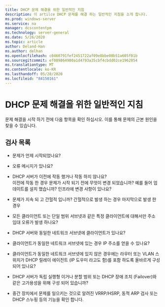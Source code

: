 ```yaml
---
title: DHCP 문제 해결을 위한 일반적인 지침
description: 이 artilce DHCP 문제를 해결 하는 일반적인 지침을 소개 합니다.
ms.prod: windows-server
ms.service: na
manager: dcscontentpm
ms.technology: server-general
ms.date: 5/26/2020
ms.topic: article
author: Deland-Han
ms.author: delhan
ms.openlocfilehash: c0460791fef2451722af09e8bbe08b51a605f01b
ms.sourcegitcommit: ef089864980a1d4793a35cbf4cbdd02ce1962054
ms.translationtype: MT
ms.contentlocale: ko-KR
ms.lasthandoff: 05/28/2020
ms.locfileid: "84150161"
---
```

# <a name="general-guidance-to-troubleshoot-dhcp"></a>DHCP 문제 해결을 위한 일반적인 지침

문제 해결을 시작 하기 전에 다음 항목을 확인 하십시오. 이를 통해 문제의 근본 원인을 찾을 수 있습니다.

## <a name="checklist"></a>검사 목록

  - 문제가 언제 시작되었나요?

  - 오류 메시지가 있나요?

  - DHCP 서버가 이전에 작동 했거나 작동 하지 않나요?  
    이전에 작동 한 경우 문제가 시작 되기 전에 무엇이 변경 되었습니까? 예를 들어 업데이트를 설치 했습니까? 인프라에 변경 사항이 있나요?

  - 문제가 지속 되 고 간헐적 입니까? 간헐적으로 발생 하는 경우 마지막으로 발생 한 경우

  - 모든 클라이언트 또는 단일 범위 서브넷과 같은 특정 클라이언트에 대해서만 주소 임대 오류가 발생 하나요?

  - DHCP 서버와 동일한 네트워크 서브넷에 클라이언트가 있나요?

  - 클라이언트가 동일한 네트워크 서브넷에 있는 경우 IP 주소를 얻을 수 있나요?

  - 클라이언트가 동일한 네트워크 서브넷에 있지 않은 경우에는 라우터 또는 VLAN 스위치가 DHCP 릴레이 에이전트 (IP 도우미 라고도 함)를 포함 하도록 올바르게 구성 되어 있나요?

  - DHCP 서버가 독립 실행형 이거나 분할 범위 또는 DHCP 장애 조치 (Failover)와 같은 고가용성을 위해 구성 되어 있습니까?

  - 중간 장치에서 문제를 일으키는 것으로 알려진 VRRP/HSRP, 동적 ARP 검사 또는 DHCP 스누핑 등의 기능을 확인 합니다.
